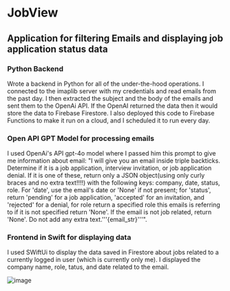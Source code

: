 # JobView

## Application for filtering Emails and displaying job application status data

### Python Backend
Wrote a backend in Python for all of the under-the-hood operations. I connected to the imaplib server with my credentials and read emails from the past day. I then extracted the subject and the body of the emails and sent them to the OpenAi API. If the OpenAI returned the data then it would store the data to Firebase Firestore. I also deployed this code to Firebase Functions to make it run on a cloud, and I scheduled it to run every day.


### Open API GPT Model for processing emails
I used OpenAi's API gpt-4o model where I passed him this prompt to give me information about email: "I will give you an email inside triple backticks. Determine if it is a job application, interview invitation, or job application denial. If it is one of these, return only a JSON object(using only curly braces and no extra text!!!!) with the following keys: company, date, status, role. For 'date', use the email's date or 'None' if not present; for 'status', return 'pending' for a job application, 'accepted' for an invitation, and 'rejected' for a denial, for role return a specified role this emails is referring to if it is not specified return 'None'. If the email is not job related, return 'None'. Do not add any extra text.'''{email_str}'''".

### Frontend in Swift for displaying data

I used SWiftUi to display the data saved in Firestore about jobs related to a currently logged in user (which is currently only me). I displayed the company name, role, tatus, and date related to the email.

![image](https://github.com/user-attachments/assets/b9da7f06-83fa-4439-a0d3-ee938d29b6f1)

